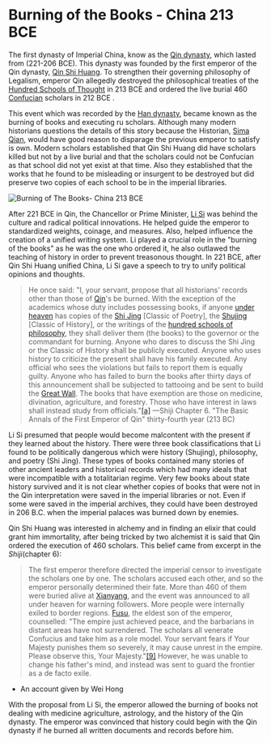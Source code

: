 # Burning of the Books - China 213 BCE
The first dynasty of Imperial China, know as the [Qin dynasty](https://www.history.com/topics/ancient-china/qin-dynasty), which lasted from (221-206 BCE). This dynasty was founded by the first emperor of the Qin dynasty, [Qin Shi Huang](https://www.chinahighlights.com/travelguide/china-history/qin-shi-huang.htm). To strengthen their governing philosophy of Legalism, emperor Qin allegedly destroyed the philosophical treaties of the [Hundred Schools of Thought](http://en.chinaculture.org/library/2008-02/07/content_23009.htm) in 213 BCE and ordered the live burial 460 [Confucian](https://education.nationalgeographic.org/resource/confucianism) scholars in 212 BCE . 

This event which was recorded by the [Han dynasty](https://www.history.com/topics/ancient-china/han-dynasty), became known as the burning of books and executing ru scholars. Although many modern historians questions the details of this story because the Historian, [Sima Qian](https://www.britannica.com/biography/Sima-Qian), would have good reason to disparage the previous emperor to satisfy is own. Modern scholars established that Qin Shi Huang did have scholars killed but not by a live burial and that the scholars could not be Confucian as that school did not yet exist at that time. Also they established that the works that he found to be misleading or insurgent to be destroyed but did preserve two copies of each school to be in the imperial libraries.

![Burning of The Books- China 213 BCE](https://s3.amazonaws.com/s3.timetoast.com/public/uploads/photos/12827976/download_(2).jpg)

After 221 BCE in Qin, the Chancellor or Prime Minister, [Li Si](https://pantheon.world/profile/person/Li_Si) was behind the culture and radical political innovations. He helped guide the emperor to standardized weights, coinage, and measures. Also, helped influence the creation of a unified writing system. Li played a crucial role in the "burning of the books" as he was the one who ordered it, he also outlawed the teaching of history in order to prevent treasonous thought. In 221 BCE, after Qin Shi Huang unified China, Li Si gave a speech to try to unify political opinions and thoughts. 

> He once said: "I, your servant, propose that all historians' records other than those of [Qin](https://en.wikipedia.org/wiki/Qin_(state))'s be burned. With the exception of the academics whose duty includes possessing books, if anyone [under heaven](https://en.wikipedia.org/wiki/All_under_heaven) has copies of the [Shi Jing](https://en.wikipedia.org/wiki/Shi_Jing) [Classic of Poetry], the [Shujing](https://en.wikipedia.org/wiki/Shujing) [Classic of History], or the writings of the [hundred schools of philosophy](https://en.wikipedia.org/wiki/Hundred_Schools_of_Thought), they shall deliver them (the books) to the governor or the commandant for burning. Anyone who dares to discuss the Shi Jing or the Classic of History shall be publicly executed. Anyone who uses history to criticize the present shall have his family executed. Any official who sees the violations but fails to report them is equally guilty. Anyone who has failed to burn the books after thirty days of this announcement shall be subjected to tattooing and be sent to build the [Great Wall](https://en.wikipedia.org/wiki/Great_Wall). The books that have exemption are those on medicine, divination, agriculture, and forestry. Those who have interest in laws shall instead study from officials."[[a]](https://en.wikipedia.org/wiki/Burning_of_books_and_burying_of_scholars#cite_note-6)
—Shiji Chapter 6. "The Basic Annals of the First Emperor of Qin" thirty-fourth year (213 BC)

Li Si presumed that people would become malcontent with the present if they learned about the history. There were three book classifications that Li found to be politically dangerous which were history (Shujing), philosophy, and poetry (Shi Jing). These types of books contained many stories of other ancient leaders and historical records which had many ideals that were incompatible with a totalitarian regime. Very few books about state history survived and it is not clear whether copies of books that were not in the Qin interpretation were saved in the imperial libraries or not. Even if some were saved in the imperial archives, they could have been destroyed in 206 B.C. when the imperial palaces was burned down by enemies.

Qin Shi Huang was interested in alchemy and in finding an elixir that could grant him immortality, after being tricked by two alchemist it is said that Qin ordered the execution of 460 scholars. This belief came from excerpt in the _Shiji_(chapter 6):

> The first emperor therefore directed the imperial censor to investigate the scholars one by one. The scholars accused each other, and so the emperor personally determined their fate. More than 460 of them were buried alive at [Xianyang](https://en.wikipedia.org/wiki/Xianyang), and the event was announced to all under heaven for warning followers. More people were internally exiled to border regions. [Fusu](https://en.wikipedia.org/wiki/Fusu), the eldest son of the emperor, counselled: "The empire just achieved peace, and the barbarians in distant areas have not surrendered. The scholars all venerate Confucius and take him as a role model. Your servant fears if Your Majesty punishes them so severely, it may cause unrest in the empire. Please observe this, Your Majesty."[[9]](https://en.wikipedia.org/wiki/Burning_of_books_and_burying_of_scholars#cite_note-10) However, he was unable to change his father's mind, and instead was sent to guard the frontier as a de facto exile.
 - An account given by Wei Hong 

With the proposal from Li Si, the emperor allowed the burning of books not dealing with medicine agriculture, astrology, and the history of the Qin dynasty. The emperor was convinced that history could begin with the Qin dynasty if he burned all written documents and records before him.